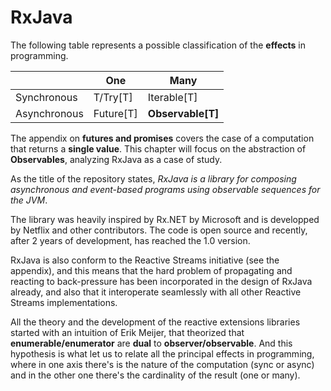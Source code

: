 # RxJava

The following table represents a possible classification of the **effects** in programming.

| | One | Many |
| -- | -- | -- |
| Synchronous | T/Try[T] | Iterable[T] |
| Asynchronous | Future[T] | **Observable[T]** |

The appendix on **futures and promises** covers the case of a computation that returns a **single value**. This chapter will focus on the abstraction of **Observables**, analyzing RxJava as a case of study.

As the title of the repository states, *RxJava is a library for composing asynchronous and event-based programs using observable sequences for the JVM*.

The library was heavily inspired by Rx.NET by Microsoft and is developped by Netflix and other contributors. The code is open source and recently, after 2 years of development, has reached the 1.0 version.

RxJava is also conform to the Reactive Streams initiative (see the appendix), and this means that the hard problem of propagating and reacting to back-pressure has been incorporated in the design of RxJava already, and also that it interoperate seamlessly with all other Reactive Streams implementations.

All the theory and the development of the reactive extensions libraries started with an intuition of Erik Meijer, that theorized that **enumerable/enumerator** are **dual** to **observer/observable**.
And this hypothesis is what let us to relate all the principal effects in programming, where in one axis there's is the nature of the computation (sync or async) and in the other one there's the cardinality of the result (one or many).
